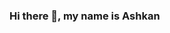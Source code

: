 ### Hi there 👋, my name is Ashkan


<!--
### Hi there 👋, my name is Ashkan
#### 28 • FrontEnd Developer • Graphic Designer
![28 • FrontEnd Developer • Graphic Designer](https://arturssmirnovs.github.io/github-profile-readme-generator/images/banner.png)


Skills: JS / HTML / CSS

- 🌱 I’m currently learning React 
- 😄 Pronouns: he, him, his 


[<img src='https://cdn.jsdelivr.net/npm/simple-icons@3.0.1/icons/github.svg' alt='github' height='40'>](https://github.com/ashkheid)  [<img src='https://cdn.jsdelivr.net/npm/simple-icons@3.0.1/icons/linkedin.svg' alt='linkedin' height='40'>](https://www.linkedin.com/in/ashkanheidary/)  [<img src='https://cdn.jsdelivr.net/npm/simple-icons@3.0.1/icons/instagram.svg' alt='instagram' height='40'>](https://www.instagram.com/ashk.heid/)  

[![trophy](https://github-profile-trophy.vercel.app/?username=ashkheid)](https://github.com/ryo-ma/github-profile-trophy)

[![Top Langs](https://github-readme-stats.vercel.app/api/top-langs/?username=ashkheid)](https://github.com/anuraghazra/github-readme-stats)

![GitHub stats](https://github-readme-stats.vercel.app/api?username=ashkheid&show_icons=true&count_private=true)  

![GitHub metrics](https://metrics.lecoq.io/ashkheid)  

![GitHub streak stats](https://github-readme-streak-stats.herokuapp.com/?user=ashkheid)  


-->
